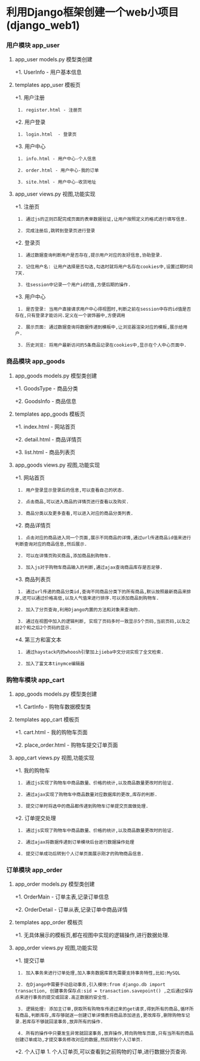 # 利用Django框架创建一个web小项目(django_web1) <br/>


### 用户模块			app_user

1. app_user models.py 模型类创建		

    +1. UserInfo - 用户基本信息

2. templates app_user 模板页

    +1. 用户注册

        1. register.html - 注册页

    +2. 用户登录

        1. login.html  - 登录页

    +3. 用户中心  

        1. info.html - 用户中心-个人信息

        2. order.html - 用户中心-我的订单

        3. site.html - 用户中心-收货地址

3. app_user views.py 视图,功能实现

	+1. 注册页  

		1. 通过js的正则匹配完成页面的表单数据验证,让用户按照定义的格式进行填写信息.

		2. 完成注册后,跳转到登录页进行登录

	+2. 登录页

		1. 通过数据查询判断用户是否存在,提示用户对应的友好信息,协助登录.

		2. 记住用户名: 让用户选择是否勾选,勾选时就将用户名存在cookies中,设置过期时间7天.

		3. 往session中记录一个用户id的值,方便后期的操作.

	+3. 用户中心

		1. 是否登录: 当用户直接请求用户中心得视图时,判断之前在session中存的id值是否存在,只有登录才能访问.定义在一个装饰器中,方便调用

		2. 展示页面: 通过数据查询将数据传递到模板中,让浏览器渲染对应的模板,展示给用户.

		3. 历史浏览: 将用户最新访问的5条商品记录在cookies中,显示在个人中心页面中.

### 商品模块			app_goods

1. app_goods models.py 模型类创建

    +1. GoodsType - 商品分类

    +2. GoodsInfo - 商品信息

2. templates app_goods  模板页

    +1. index.html - 网站首页

    +2. detail.html - 商品详情页

    +3. list.html - 商品列表页

3. app_goods views.py 视图,功能实现

    +1. 网站首页

        1. 用户登录显示登录后的信息,可以查看自己的状态.

        2. 点击商品,可以进入商品的详情页进行查看以及购买.

        3. 商品分类以及更多查看,可以进入对应的商品分类列表.

    +2. 商品详情页

        1. 点击对应的商品进入同一个页面,展示不同商品的详情,通过url传递商品id值来进行判断查询对应的商品信息,然后展示.

        2. 可以在详情页购买商品,添加商品到购物车.

        3. 加入js对于购物车商品输入的判断,通过ajax查询商品库存是否足够.

    +3. 商品列表页

        1. 通过url传递的商品分类id,查询不同商品分类下的所有商品,默认按照最新商品来排序,还可以通过价格高低,以及人气值来进行排序.可以添加商品到购物车.

        2. 加入了分页查询,利用Django内置的方法和对象来查询的.

        3. 通过在视图中加入的逻辑判断, 实现了页码多时一致显示5个页码,当前页码,以及之前2个和之后2个页码的显示.

    +4. 第三方和富文本

        1. 通过haystack内的whoosh引擎加上jieba中文分词实现了全文检索.

        2. 加入了富文本tinymce编辑器

### 购物车模块		app_cart
1. app_goods models.py 模型类创建

	+1. CartInfo - 购物车数据模型类

2. templates app_cart  模板页

	+1. cart.html - 我的购物车页面

	+2. place_order.html - 购物车提交订单页面

3. app_cart views.py 视图,功能实现

	+1. 我的购物车

		1. 通过js实现了购物车中商品数量、价格的统计,以及商品数量更改时的验证.

		2. 通过ajax实现了购物车中商品数量对应数据库的更改,库存的判断.

		3. 提交订单时将选中的商品都传递到购物车订单提交页面做处理.

	+2. 订单提交处理

		1. 通过js实现了购物车中商品数量、价格的统计,以及商品数量更改时的验证.

		2. 通过ajax将数据传递到订单模块后台进行数据操作处理

		4. 提交订单成功后转到个人订单页面展示刚才的购物商品信息.

### 订单模块			app_order

1. app_order models.py 模型类创建

	+1. OrderMain - 订单主表,记录订单信息

	+2. OrderDetail - 订单从表,记录订单中商品详情

2. templates app_order  模板页

	+1. 无具体展示的模板页,都在视图中实现的逻辑操作,进行数据处理.

3. app_order views.py 视图,功能实现

	+1. 提交订单

		1. 加入事务来进行订单处理,加入事务数据库首先需要支持事务特性,比如:MySQL

		2. 在Django中需要手动启动事务,引入模块:from django.db import transaction, 创建事务保存点:sid = transaction.savepoint() ,之后通过保存点来进行事务的提交或回滚.高正数据的安全性.

		3. 逻辑处理: 添加主订单,获取所有购物车传递过来的get请求,得到所有的商品,循环所有商品,判断库存,库存够就逐一创建订单详情表将商品添加进去,更改库存,删除购物车记录.若库存不够就回滚事务,放弃所有的操作.

		4. 所有的操作中只要发生异常就回滚事务,放弃操作,转向购物车页面,只有当所有的商品创建订单成功,才提交事务修改对应的数据,然后转到个人订单页.

	+2. 个人订单
		1. 个人订单页,可以查看到之前购物的订单,进行数据分页查询.
